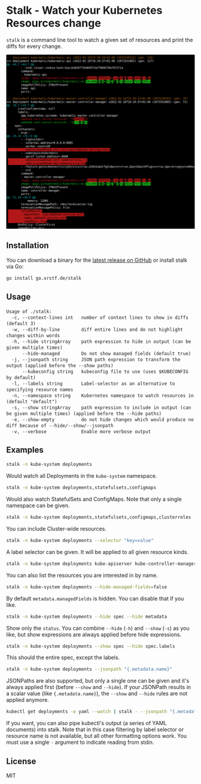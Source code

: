 # Stalk - Watch your Kubernetes Resources change

`stalk` is a command line tool to watch a given set of resources and
print the diffs for every change.

<p align="center">
  <img src="docs/diff.png" />
</p>

## Installation

You can download a binary for the [latest release on GitHub](https://github.com/xrstf/stalk/releases)
or install stalk via Go:

```bash
go install go.xrstf.de/stalk
```

## Usage

```
Usage of ./stalk:
  -c, --context-lines int   number of context lines to show in diffs (default 3)
  -w, --diff-by-line        diff entire lines and do not highlight changes within words
  -h, --hide stringArray    path expression to hide in output (can be given multiple times)
      --hide-managed        Do not show managed fields (default true)
  -j, --jsonpath string     JSON path expression to transform the output (applied before the --show paths)
      --kubeconfig string   kubeconfig file to use (uses $KUBECONFIG by default)
  -l, --labels string       Label-selector as an alternative to specifying resource names
  -n, --namespace string    Kubernetes namespace to watch resources in (default "default")
  -s, --show stringArray    path expression to include in output (can be given multiple times) (applied before the --hide paths)
  -e, --show-empty          do not hide changes which would produce no diff because of --hide/--show/--jsonpath
  -v, --verbose             Enable more verbose output
```

## Examples

```bash
stalk -n kube-system deployments
```

Would watch all Deployments in the `kube-system` namespace.

```bash
stalk -n kube-system deployments,statefulsets,configmaps
```

Would also watch StatefulSets and ConfigMaps. Note that only a single
namespace can be given.

```bash
stalk -n kube-system deployments,statefulsets,configmaps,clusterroles
```

You can include Cluster-wide resources.

```bash
stalk -n kube-system deployments --selector "key=value"
```

A label selector can be given. It will be applied to all given resource kinds.

```bash
stalk -n kube-system deployments kube-apiserver kube-controller-manager kube-scheduler
```

You can also list the resources you are interested in by name.

```bash
stalk -n kube-system deployments --hide-managed-fields=false
```

By default `metadata.managedFields` is hidden. You can disable that if
you like.

```bash
stalk -n kube-system deployments --hide spec --hide metadata
```

Show only the `status`. You can combine `--hide` (`-h`) and `--show` (`-s`)
as you like, but show expressions are always applied before hide expressions.

```bash
stalk -n kube-system deployments --show spec --hide spec.labels
```

This should the entire spec, except the labels.

```bash
stalk -n kube-system deployments --jsonpath "{.metadata.name}"
```

JSONPaths are also supported, but only a single one can be given and it's always
applied first (before `--show` and `--hide`). If your JSONPath results in a scalar
value (like `{.metadata.name}`), the `--show` and `--hide` rules are not applied
anymore.

```bash
kubectl get deployments -o yaml --watch | stalk - --jsonpath "{.metadata.name}"
```

If you want, you can also pipe kubectl's output (a series of YAML documents) into
stalk. Note that in this case filtering by label selector or resource name is not
available, but all other formatting options work. You must use a single `-` argument
to indicate reading from stdin.

## License

MIT
